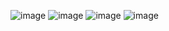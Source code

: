 ![image](https://user-images.githubusercontent.com/57319180/147582684-15a4fdf0-8782-461d-bcdd-07182b7480a0.png)
![image](https://user-images.githubusercontent.com/57319180/147582718-0a1ce8fd-5478-4d6f-8a10-13a044ff7b87.png)
![image](https://user-images.githubusercontent.com/57319180/147582754-5eab7456-0b78-470b-a6c0-521b865cf57f.png)
![image](https://user-images.githubusercontent.com/57319180/147582792-19f9e7d3-7e15-4e0f-aa09-8318b79ec295.png)
